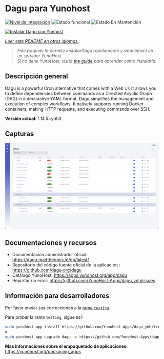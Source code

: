 <!--
Este archivo README esta generado automaticamente<https://github.com/YunoHost/apps/tree/master/tools/readme_generator>
No se debe editar a mano.
-->

# Dagu para Yunohost

[![Nivel de integración](https://apps.yunohost.org/badge/integration/dagu)](https://ci-apps.yunohost.org/ci/apps/dagu/)
![Estado funcional](https://apps.yunohost.org/badge/state/dagu)
![Estado En Mantención](https://apps.yunohost.org/badge/maintained/dagu)

[![Instalar Dagu con Yunhost](https://install-app.yunohost.org/install-with-yunohost.svg)](https://install-app.yunohost.org/?app=dagu)

*[Leer este README en otros idiomas.](./ALL_README.md)*

> *Este paquete le permite instalarDagu rapidamente y simplement en un servidor YunoHost.*  
> *Si no tiene YunoHost, visita [the guide](https://yunohost.org/install) para aprender como instalarla.*

## Descripción general

Dagu is a powerful Cron alternative that comes with a Web UI. It allows you to define dependencies between commands as a Directed Acyclic Graph (DAG) in a declarative YAML format. Dagu simplifies the management and execution of complex workflows. It natively supports running Docker containers, making HTTP requests, and executing commands over SSH.


**Versión actual:** 1.14.5~ynh3

## Capturas

![Captura de Dagu](./doc/screenshots/screenshot.png)

## Documentaciones y recursos

- Documentación administrador oficial: <https://dagu.readthedocs.io/en/latest/>
- Repositorio del código fuente oficial de la aplicación : <https://github.com/dagu-org/dagu>
- Catálogo YunoHost: <https://apps.yunohost.org/app/dagu>
- Reportar un error: <https://github.com/YunoHost-Apps/dagu_ynh/issues>

## Información para desarrolladores

Por favor enviar sus correcciones a la [rama `testing`](https://github.com/YunoHost-Apps/dagu_ynh/tree/testing).

Para probar la rama `testing`, sigue asÍ:

```bash
sudo yunohost app install https://github.com/YunoHost-Apps/dagu_ynh/tree/testing --debug
o
sudo yunohost app upgrade dagu -u https://github.com/YunoHost-Apps/dagu_ynh/tree/testing --debug
```

**Mas informaciones sobre el empaquetado de aplicaciones:** <https://yunohost.org/packaging_apps>
